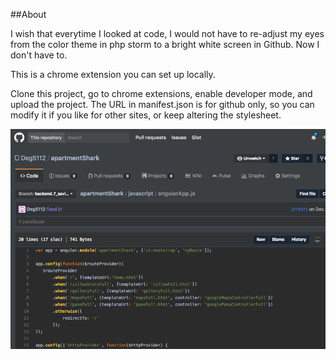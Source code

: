 ##About

I wish that everytime I looked at code, I would not have to re-adjust my eyes from the color theme in php storm to a 
bright white screen in Github. Now I don't have to.

This is a chrome extension you can set up locally. 

Clone this project, go to chrome extensions, enable developer mode, and upload the project. The URL in manifest.json is 
for github only, so you can modify it if you like for other sites, or keep altering the stylesheet.

![alt tag](/demo-image.png)
